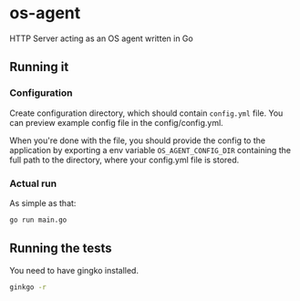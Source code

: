 os-agent
========

HTTP Server acting as an OS agent written in Go

## Running it

### Configuration
Create configuration directory, which should contain `config.yml` file. You can preview example config file in the config/config.yml.

When you're done with the file, you should provide the config to the application by exporting a env variable `OS_AGENT_CONFIG_DIR` containing the full path to the directory, where your config.yml file is stored.

### Actual run
As simple as that:

```bash
go run main.go
```

## Running the tests
You need to have gingko installed.

```bash
ginkgo -r
```
